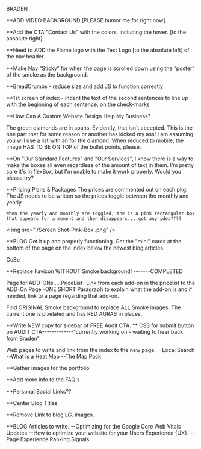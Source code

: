 BRADEN

**ADD VIDEO BACKGROUND [PLEASE humor me for right now].

**Add the CTA "Contact Us" with the colors, including the hover. [to the absolute right]

**Need to ADD the Flame logo with the Text Logo [to the absolute left] of the nav header.

**Make Nav “Sticky” for when the page is scrolled down using the “poster” of the smoke as the background.

**BreadCrumbs - reduce size and add JS to function correctly

**1st screen of index - indent the text of the second sentences to line up with the beginning of each sentence, on the check-marks

**How Can A Custom Website Design Help My Business?

The green diamonds are in spans. Evidently, that isn't accepted. This is the one part that for some reason or another has kicked my ass!  I am assuming you will use a list with an <i></i> for the diamond.  When reduced to mobile, the image HAS TO BE ON TOP of the bullet points, please.

**On "Our Standard Features" and "Our Services",  I know there is a way to make the boxes all even regardless of the amount of text in them.  I'm pretty sure it's in flexBox, but I'm unable to make it work properly.   Would you please try?

**Pricing Plans & Packages
     The prices are commented out on each pkg. The JS needs to be written so the prices toggle between the monthly and yearly

    When the yearly and monthly are toggled, the is a pink rectangular box that appears for a moment and then disappears....got any idea????
   < img src="./Screen Shot-Pink-Box .png" />


**BLOG
    Get it up and properly functioning. 
    Get the "mini" cards at the bottom of the page on the index below the newest blog articles.




CoBe

**Replace Favicon WITHOUT Smoke background!   -------COMPLETED

Page for ADD-ONs.....PriceList
    -Link from each add-on in the pricelist to the ADD-On Page
    -ONE SHORT Paragraph to explain what the add-on is and if needed, link to a page regarding that add-on.

Find ORIGINAL Smoke background to replace ALL Smoke images. The current one is pixelated and has RED AURAS in places.

**Write NEW copy for sidebar of FREE Audit CTA.
** CSS for submit button on AUDIT CTA-------------"currently working on - waiting to hear back from Braden"


Web pages to write and link from the index to the new page.
 --Local Search
 --What is a Heat Map 
 --The Map Pack


**Gather images for the portfolio

**Add more info to the FAQ's

**Personal Social Links??

**Center Blog Titles

**Remove Link to blog  LG.  images.

**BLOG Articles to write.
    --Optimizing for tbe Google Core Web Vitals Updates
    --How to optimize your website for your Users Experience {UX}.
    --Page Experience Ranking Signals